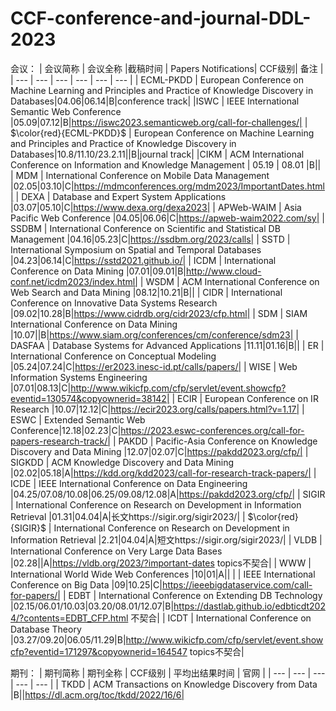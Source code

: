 # CCF-conference-and-journal-DDL-2023

会议：
| 会议简称 | 会议全称 |截稿时间 | Papers Notifications| CCF级别| 备注 |
| --- | --- | --- | --- | --- | --- |
| ECML-PKDD | European Conference on Machine Learning and Principles and Practice of Knowledge Discovery in Databases|04.06|06.14|B|conference track|
|ISWC | IEEE International Semantic Web Conference |05.09|07.12|B|https://iswc2023.semanticweb.org/call-for-challenges/|
| $\color{red}{ECML-PKDD}$ | European Conference on Machine Learning and Principles and Practice of Knowledge Discovery in Databases|10.8/11.10/23.2.11||B|journal track|
|CIKM | ACM International Conference on Information and Knowledge Management  | 05.19 | 08.01 |B||
| MDM | International Conference on Mobile Data Management |02.05|03.10|C|https://mdmconferences.org/mdm2023/ImportantDates.html|
| DEXA | Database and Expert System Applications |03.07|05.10|C|https://www.dexa.org/dexa2023|
| APWeb-WAIM | Asia Pacific Web Conference |04.05|06.06|C|https://apweb-waim2022.com/sy|
| SSDBM | International Conference on Scientific and Statistical DB Management |04.16|05.23|C|https://ssdbm.org/2023/calls|
| SSTD | International Symposium on Spatial and Temporal Databases |04.23|06.14|C|https://sstd2021.github.io/|
| ICDM | International Conference on Data Mining |07.01|09.01|B|http://www.cloud-conf.net/icdm2023/index.html|
| WSDM | ACM International Conference on Web Search and Data Mining |08.12|10.21|B||
| CIDR | International Conference on Innovative Data Systems Research |09.02|10.28|B|https://www.cidrdb.org/cidr2023/cfp.html|
| SDM | SIAM International Conference on Data Mining |10.07||B|https://www.siam.org/conferences/cm/conference/sdm23|
| DASFAA | Database Systems for Advanced Applications |11.11|01.16|B||
| ER | International Conference on Conceptual Modeling |05.24|07.24|C|https://er2023.inesc-id.pt/calls/papers/|
| WISE | Web Information Systems Engineering |07.01|08.13|C|http://www.wikicfp.com/cfp/servlet/event.showcfp?eventid=130574&copyownerid=38142|
| ECIR | European Conference on IR Research |10.07|12.12|C|https://ecir2023.org/calls/papers.html?v=1.17|
| ESWC | Extended Semantic Web Conference|12.18|02.23|C|https://2023.eswc-conferences.org/call-for-papers-research-track/|
| PAKDD | Pacific-Asia Conference on Knowledge Discovery and Data Mining |12.07|02.07|C|https://pakdd2023.org/cfp/|
| SIGKDD | ACM Knowledge Discovery and Data Mining |02.02|05.18|A|https://kdd.org/kdd2023/call-for-research-track-papers/|
| ICDE | IEEE International Conference on Data Engineering |04.25/07.08/10.08|06.25/09.08/12.08|A|https://pakdd2023.org/cfp/|
| SIGIR | International Conference on Research on Development in Information Retrieval |01.31|04.04|A|长文https://sigir.org/sigir2023/|
| $\color{red}{SIGIR}$ | International Conference on Research on Development in Information Retrieval |2.21|04.04|A|短文https://sigir.org/sigir2023/|
| VLDB | International Conference on Very Large Data Bases |02.28||A|https://vldb.org/2023/?important-dates topics不契合|
| WWW | International World Wide Web Conferences |10|01|A||
|  | IEEE International Conference on Big Data |09|10.25|C|https://ieeebigdataservice.com/call-for-papers/|
| EDBT | International Conference on Extending DB Technology |02.15/06.01/10.03|03.20/08.01/12.07|B|https://dastlab.github.io/edbticdt2024/?contents=EDBT_CFP.html 不契合|
| ICDT | International Conference on Database Theory |03.27/09.20|06.05/11.29|B|http://www.wikicfp.com/cfp/servlet/event.showcfp?eventid=171297&copyownerid=164547 topics不契合|



期刊：
| 期刊简称 | 期刊全称 | CCF级别 | 平均出结果时间 | 官网 |
| --- | --- | --- | --- | --- |
| TKDD | ACM Transactions on Knowledge Discovery from Data |B||https://dl.acm.org/toc/tkdd/2022/16/6|

